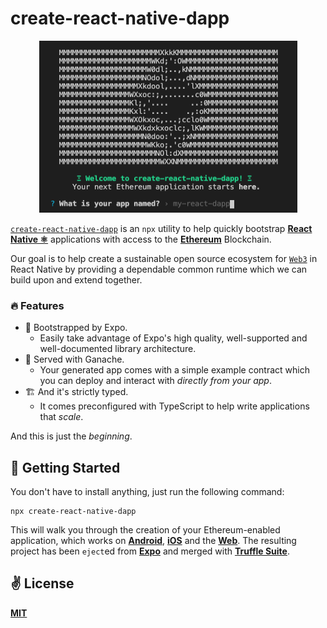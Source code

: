 # create-react-native-dapp

<p align="center">
  <img src="public/cli.png" width="413" height="275" />
</p>

[`create-react-native-dapp`](https://github.com/cawfree/create-react-native-dapp) is an `npx` utility to help quickly bootstrap [**React Native ⚛️**](https://reactnative.dev) applications with access to the [**Ethereum**](https://ethereum.org) Blockchain.

Our goal is to help create a sustainable open source ecosystem for [`Web3`](https://github.com/ethereum/web3.js/) in React Native by providing a dependable common runtime which we can build upon and extend together.

### 🔥 Features

- 🚀 Bootstrapped by Expo.
  - Easily take advantage of Expo's high quality, well-supported and well-documented library architecture.
- 🍫 Served with Ganache.
  - Your generated app comes with a simple example contract which you can deploy and interact with _directly from your app_.
- 🏗️ And it's strictly typed.
  - It comes preconfigured with TypeScript to help write applications that _scale_.

And this is just the _beginning_.

## 🚀 Getting Started

You don't have to install anything, just run the following command:

```
npx create-react-native-dapp
```

This will walk you through the creation of your Ethereum-enabled application, which works on [**Android**](https://reactnative.dev), [**iOS**](https://reactnative.dev) and the [**Web**](https://github.com/necolas/react-native-web). The resulting project has been `eject`ed from [**Expo**](https://expo.io) and merged with [**Truffle Suite**](https://www.trufflesuite.com/).

## ✌️ License

[**MIT**](./LICENSE)
